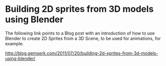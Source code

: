 # Building 2D sprites from 3D models using Blender #

The following link points to a Blog post with an introduction of how to use Blender to create 2D Sprites from a 3D Scene, to be used for animations, for example.

http://blog.gemserk.com/2011/07/20/building-2d-sprites-from-3d-models-using-blender/
